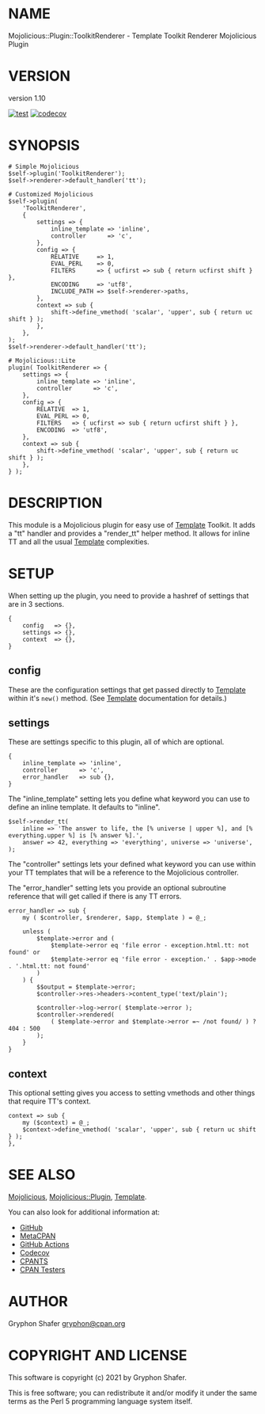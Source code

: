 # NAME

Mojolicious::Plugin::ToolkitRenderer - Template Toolkit Renderer Mojolicious Plugin

# VERSION

version 1.10

[![test](https://github.com/gryphonshafer/Mojo-Plugin-Toolkit/workflows/test/badge.svg)](https://github.com/gryphonshafer/Mojo-Plugin-Toolkit/actions?query=workflow%3Atest)
[![codecov](https://codecov.io/gh/gryphonshafer/Mojo-Plugin-Toolkit/graph/badge.svg)](https://codecov.io/gh/gryphonshafer/Mojo-Plugin-Toolkit)

# SYNOPSIS

    # Simple Mojolicious
    $self->plugin('ToolkitRenderer');
    $self->renderer->default_handler('tt');

    # Customized Mojolicious
    $self->plugin(
        'ToolkitRenderer',
        {
            settings => {
                inline_template => 'inline',
                controller      => 'c',
            },
            config => {
                RELATIVE     => 1,
                EVAL_PERL    => 0,
                FILTERS      => { ucfirst => sub { return ucfirst shift } },
                ENCODING     => 'utf8',
                INCLUDE_PATH => $self->renderer->paths,
            },
            context => sub {
                shift->define_vmethod( 'scalar', 'upper', sub { return uc shift } );
            },
        },
    );
    $self->renderer->default_handler('tt');

    # Mojolicious::Lite
    plugin( ToolkitRenderer => {
        settings => {
            inline_template => 'inline',
            controller      => 'c',
        },
        config => {
            RELATIVE  => 1,
            EVAL_PERL => 0,
            FILTERS   => { ucfirst => sub { return ucfirst shift } },
            ENCODING  => 'utf8',
        },
        context => sub {
            shift->define_vmethod( 'scalar', 'upper', sub { return uc shift } );
        },
    } );

# DESCRIPTION

This module is a Mojolicious plugin for easy use of [Template](https://metacpan.org/pod/Template) Toolkit. It
adds a "tt" handler and provides a "render\_tt" helper method. It allows for
inline TT and all the usual [Template](https://metacpan.org/pod/Template) complexities.

# SETUP

When setting up the plugin, you need to provide a hashref of settings that
are in 3 sections.

    {
        config   => {},
        settings => {},
        context  => {},
    }

## config

These are the configuration settings that get passed directly to [Template](https://metacpan.org/pod/Template)
within it's `new()` method. (See [Template](https://metacpan.org/pod/Template) documentation for details.)

## settings

These are settings specific to this plugin, all of which are optional.

    {
        inline_template => 'inline',
        controller      => 'c',
        error_handler   => sub {},
    }

The "inline\_template" setting lets you define what keyword you can use to
define an inline template. It defaults to "inline".

    $self->render_tt(
        inline => 'The answer to life, the [% universe | upper %], and [% everything.upper %] is [% answer %].',
        answer => 42, everything => 'everything', universe => 'universe',
    );

The "controller" settings lets your defined what keyword you can use within your
TT templates that will be a reference to the Mojolicious controller.

The "error\_handler" setting lets you provide an optional subroutine reference
that will get called if there is any TT errors.

    error_handler => sub {
        my ( $controller, $renderer, $app, $template ) = @_;

        unless (
            $template->error and (
                $template->error eq 'file error - exception.html.tt: not found' or
                $template->error eq 'file error - exception.' . $app->mode . '.html.tt: not found'
            )
        ) {
            $$output = $template->error;
            $controller->res->headers->content_type('text/plain');

            $controller->log->error( $template->error );
            $controller->rendered(
                ( $template->error and $template->error =~ /not found/ ) ? 404 : 500
            );
        }
    }

## context

This optional setting gives you access to setting vmethods and other things that
require TT's context.

    context => sub {
        my ($context) = @_;
        $context->define_vmethod( 'scalar', 'upper', sub { return uc shift } );
    },

# SEE ALSO

[Mojolicious](https://metacpan.org/pod/Mojolicious), [Mojolicious::Plugin](https://metacpan.org/pod/Mojolicious%3A%3APlugin), [Template](https://metacpan.org/pod/Template).

You can also look for additional information at:

- [GitHub](https://github.com/gryphonshafer/Mojo-Plugin-Toolkit)
- [MetaCPAN](https://metacpan.org/pod/Mojolicious::Plugin::ToolkitRenderer)
- [GitHub Actions](https://github.com/gryphonshafer/Mojo-Plugin-Toolkit/actions)
- [Codecov](https://codecov.io/gh/gryphonshafer/Mojo-Plugin-Toolkit)
- [CPANTS](http://cpants.cpanauthors.org/dist/Mojo-Plugin-Toolkit)
- [CPAN Testers](http://www.cpantesters.org/distro/M/Mojo-Plugin-Toolkit.html)

# AUTHOR

Gryphon Shafer <gryphon@cpan.org>

# COPYRIGHT AND LICENSE

This software is copyright (c) 2021 by Gryphon Shafer.

This is free software; you can redistribute it and/or modify it under
the same terms as the Perl 5 programming language system itself.
